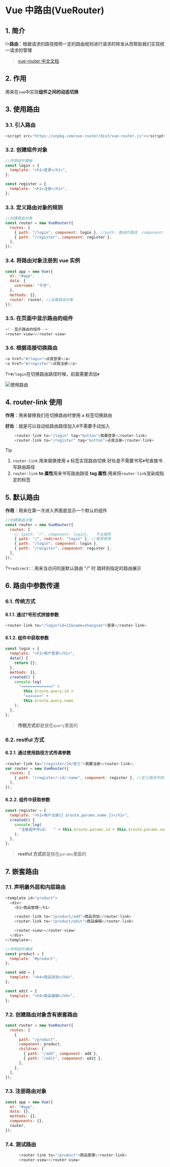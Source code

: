 # Vue 中路由(VueRouter)

## 1. 简介

!>**路由**：根据请求的路径按照一定的路由规则进行请求的转发从而帮助我们实现统一请求的管理

> [vue-router 中文文档](https://router.vuejs.org/zh/)

## 2. 作用

用来在`vue`中实现**组件之间的动态切换**

## 3. 使用路由

### 3.1. 引入路由

```js
<script src="https://unpkg.com/vue-router/dist/vue-router.js"></script> //vue 路由js
```

### 3.2. 创建组件对象

```js
//声明组件模板
const login = {
  template: "<h1>登录</h1>",
};

const register = {
  template: "<h1>注册</h1>",
};
```

### 3.3. 定义路由对象的规则

```js
//创建路由对象
const router = new VueRouter({
  routes: [
    { path: "/login", component: login }, //path: 路由的路径  component:路径对应的组件
    { path: "/register", component: register },
  ],
});
```

### 3.4. 将路由对象注册到 vue 实例

```js
const app = new Vue({
  el: "#app",
  data: {
    username: "千仔",
  },
  methods: {},
  router: router, //设置路由对象
});
```

### 3.5. 在页面中显示路由的组件

```js
<!--显示路由的组件-->
<router-view></router-view>
```

### 3.6. 根据连接切换路由

```js
<a href="#/login">点我登录</a>
<a href="#/register">点我注册</a>
```

?>`#/login`在切换路由路径时候，前面需要添加`#`

![使用路由](<media/Vue中路由(VueRouter).assets/使用路由.gif>)

## 4. router-link 使用

**作用**：用来替换我们在切换路由时使用 a 标签切换路由

**好处**：就是可以自动给路由路径加入#不需要手动加入

```js
    <router-link to="/login" tag="button">我要登录</router-link>
    <router-link to="/register" tag="button">点我注册</router-link>
```

> [!tip]
>
> 1. `router-link` 用来替换使用 a 标签实现路由切换 好处是不需要书写`#`号直接书写路由路径
> 2. `router-link` **to 属性**用来书写路由路径 **tag 属性**:用来将`router-link`渲染成指定的标签

## 5. 默认路由

**作用**：用来在第一次进入界面是显示一个默认的组件

```js
//创建路由对象
const router = new VueRouter({
  routes: [
    // {path: "/", component: login},   不太推荐
    { path: "/", redirect: "login" }, //推荐使用
    { path: "/login", component: login },
    { path: "/resgiter", component: register },
  ],
});
```

?>`redirect`:：用来当访问的是默认路由 "/" 时 跳转到指定的路由展示

## 6. 路由中参数传递

### 6.1. 传统方式

#### 6.1.1. 通过?号形式拼接参数

```js
<router-link to="/login?id=21&name=zhangsan">登录</router-link>
```

#### 6.1.2. 组件中获取参数

```js
const login = {
  template: "<h1>用户登录</h1>",
  data() {
    return {};
  },
  methods: {},
  created() {
    console.log(
      "=============>" +
        this.$route.query.id +
        "======>" +
        this.$route.query.name
    );
  },
};
```

> **传统方式**都是放在`query`里面的

### 6.2. restful 方式

#### 6.2.1. 通过使用路径方式传递参数

```js
<router-link to="/register/24/张三">我要注册</router-link>;
var router = new VueRouter({
  routes: [
    { path: "/register/:id/:name", component: register }, //定义路径中获取对应参数
  ],
});
```

#### 6.2.2. 组件中获取参数

```js
const register = {
  template: "<h1>用户注册{{ $route.params.name }}</h1>",
  created() {
    console.log(
      "注册组件中id:   " + this.$route.params.id + this.$route.params.name
    );
  },
};
```

> **restful 方式**都是放在`params`里面的

## 7. 嵌套路由

### 7.1. 声明最外层和内层路由

```js
<template id="product">
  <div>
    <h1>商品管理</h1>

    <router-link to="/product/add">商品添加</router-link>
    <router-link to="/product/edit">商品编辑</router-link>

    <router-view></router-view>
  </div>
</template>;

//声明组件模板
const product = {
  template: "#product",
};

const add = {
  template: "<h4>商品添加</h4>",
};

const edit = {
  template: "<h4>商品编辑</h4>",
};
```

### 7.2. 创建路由对象含有嵌套路由

```js
const router = new VueRouter({
  routes: [
    {
      path: "/product",
      component: product,
      children: [
        { path: "/add", component: add },
        { path: "/edit", component: edit },
      ],
    },
  ],
});
```

### 7.3. 注册路由对象

```js
const app = new Vue({
  el: "#app",
  data: {},
  methods: {},
  components: {},
  router,
});
```

### 7.4. 测试路由

```js
      <router-link to="/product">商品管理</router-link>
      <router-view></router-view>
```
